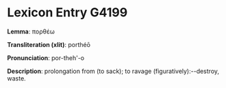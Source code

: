 # Lexicon Entry G4199

**Lemma**: πορθέω

**Transliteration (xlit)**: porthéō

**Pronunciation**: por-theh'-o

**Description**:
prolongation from  (to sack); to ravage (figuratively):--destroy, waste.
